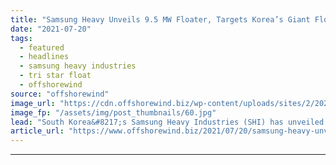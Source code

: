 ```yaml
---
title: "Samsung Heavy Unveils 9.5 MW Floater, Targets Korea’s Giant Floating Wind Project"
date: "2021-07-20"
tags: 
  - featured
  - headlines
  - samsung heavy industries
  - tri star float
  - offshorewind
source: "offshorewind"
image_url: "https://cdn.offshorewind.biz/wp-content/uploads/sites/2/2021/07/20092504/Samsung-Heavy-Industries_-Tri-Star-Float.jpg"
image_fp: "/assets/img/post_thumbnails/60.jpg"
lead: "South Korea&#8217;s Samsung Heavy Industries (SHI) has unveiled a 9.5 MW large-scale floating wind"
article_url: "https://www.offshorewind.biz/2021/07/20/samsung-heavy-unveils-9-5-mw-floater-targets-koreas-giant-floating-wind-project/"
---
```


---
